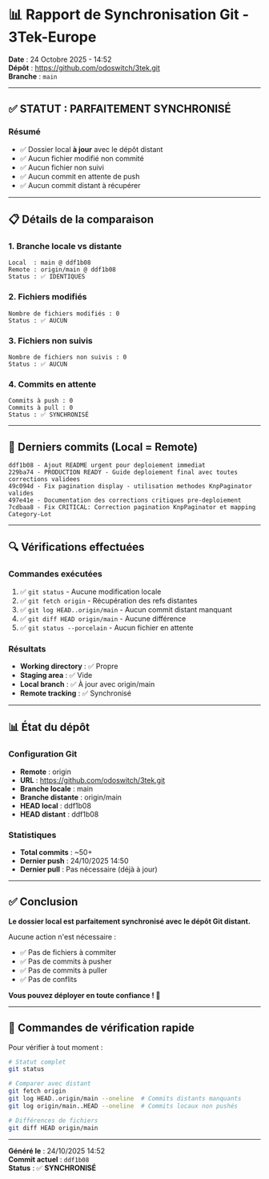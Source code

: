 # 📊 Rapport de Synchronisation Git - 3Tek-Europe

**Date** : 24 Octobre 2025 - 14:52  
**Dépôt** : https://github.com/odoswitch/3tek.git  
**Branche** : `main`

---

## ✅ STATUT : PARFAITEMENT SYNCHRONISÉ

### Résumé
- ✅ Dossier local **à jour** avec le dépôt distant
- ✅ Aucun fichier modifié non commité
- ✅ Aucun fichier non suivi
- ✅ Aucun commit en attente de push
- ✅ Aucun commit distant à récupérer

---

## 📋 Détails de la comparaison

### 1. Branche locale vs distante
```
Local  : main @ ddf1b08
Remote : origin/main @ ddf1b08
Status : ✅ IDENTIQUES
```

### 2. Fichiers modifiés
```
Nombre de fichiers modifiés : 0
Status : ✅ AUCUN
```

### 3. Fichiers non suivis
```
Nombre de fichiers non suivis : 0
Status : ✅ AUCUN
```

### 4. Commits en attente
```
Commits à push : 0
Commits à pull : 0
Status : ✅ SYNCHRONISÉ
```

---

## 📝 Derniers commits (Local = Remote)

```
ddf1b08 - Ajout README urgent pour deploiement immediat
229ba74 - PRODUCTION READY - Guide deploiement final avec toutes corrections validees
49c094d - Fix pagination display - utilisation methodes KnpPaginator valides
497e41e - Documentation des corrections critiques pre-deploiement
7cdbaa8 - Fix CRITICAL: Correction pagination KnpPaginator et mapping Category-Lot
```

---

## 🔍 Vérifications effectuées

### Commandes exécutées
1. ✅ `git status` - Aucune modification locale
2. ✅ `git fetch origin` - Récupération des refs distantes
3. ✅ `git log HEAD..origin/main` - Aucun commit distant manquant
4. ✅ `git diff HEAD origin/main` - Aucune différence
5. ✅ `git status --porcelain` - Aucun fichier en attente

### Résultats
- **Working directory** : ✅ Propre
- **Staging area** : ✅ Vide
- **Local branch** : ✅ À jour avec origin/main
- **Remote tracking** : ✅ Synchronisé

---

## 📊 État du dépôt

### Configuration Git
- **Remote** : origin
- **URL** : https://github.com/odoswitch/3tek.git
- **Branche locale** : main
- **Branche distante** : origin/main
- **HEAD local** : ddf1b08
- **HEAD distant** : ddf1b08

### Statistiques
- **Total commits** : ~50+
- **Dernier push** : 24/10/2025 14:50
- **Dernier pull** : Pas nécessaire (déjà à jour)

---

## ✅ Conclusion

**Le dossier local est parfaitement synchronisé avec le dépôt Git distant.**

Aucune action n'est nécessaire :
- ✅ Pas de fichiers à commiter
- ✅ Pas de commits à pusher
- ✅ Pas de commits à puller
- ✅ Pas de conflits

**Vous pouvez déployer en toute confiance ! 🚀**

---

## 🔄 Commandes de vérification rapide

Pour vérifier à tout moment :

```bash
# Statut complet
git status

# Comparer avec distant
git fetch origin
git log HEAD..origin/main --oneline  # Commits distants manquants
git log origin/main..HEAD --oneline  # Commits locaux non pushés

# Différences de fichiers
git diff HEAD origin/main
```

---

**Généré le** : 24/10/2025 14:52  
**Commit actuel** : `ddf1b08`  
**Status** : ✅ **SYNCHRONISÉ**
